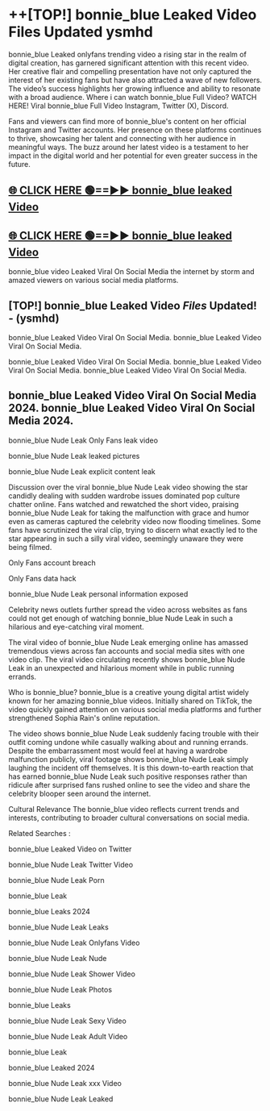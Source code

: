 # ++[TOP!] bonnie_blue Leaked Video Files Updated ysmhd<br>

bonnie_blue Leaked onlyfans trending video a rising star in the realm of digital creation, has garnered significant attention with this recent video. Her creative flair and compelling presentation have not only captured the interest of her existing fans but have also attracted a wave of new followers. The video’s success highlights her growing influence and ability to resonate with a broad audience.
Where i can watch bonnie_blue Full Video? WATCH HERE! Viral bonnie_blue Full Video Instagram, Twitter (X), Discord.


Fans and viewers can find more of bonnie_blue's content on her official Instagram and Twitter accounts. Her presence on these platforms continues to thrive, showcasing her talent and connecting with her audience in meaningful ways. The buzz around her latest video is a testament to her impact in the digital world and her potential for even greater success in the future.


## [🌐 CLICK HERE 🟢==►► bonnie_blue leaked Video ](https://xnudes.xyz/go)

## [🌐 CLICK HERE 🟢==►► bonnie_blue leaked Video ](https://xnudes.xyz/go)



bonnie_blue video Leaked Viral On Social Media the internet by storm and amazed viewers on various social media platforms.


## [TOP!] bonnie_blue Leaked Video *Files* Updated! - (ysmhd)

bonnie_blue Leaked Video Viral On Social Media. bonnie_blue Leaked Video Viral On Social Media.

bonnie_blue Leaked Video Viral On Social Media. bonnie_blue Leaked Video Viral On Social Media. bonnie_blue Leaked Video Viral On Social Media.


## bonnie_blue Leaked Video Viral On Social Media 2024. bonnie_blue Leaked Video Viral On Social Media 2024.
bonnie_blue Nude Leak Only Fans leak video

bonnie_blue Nude Leak leaked pictures

bonnie_blue Nude Leak explicit content leak

Discussion over the viral bonnie_blue Nude Leak video showing the star candidly dealing with sudden wardrobe issues dominated pop culture chatter online. Fans watched and rewatched the short video, praising bonnie_blue Nude Leak for taking the malfunction with grace and humor even as cameras captured the celebrity video now flooding timelines. Some fans have scrutinized the viral clip, trying to discern what exactly led to the star appearing in such a silly viral video, seemingly unaware they were being filmed.


Only Fans account breach

Only Fans data hack

bonnie_blue Nude Leak personal information exposed

Celebrity news outlets further spread the video across websites as fans could not get enough of watching bonnie_blue Nude Leak in such a hilarious and eye-catching viral moment.


The viral video of bonnie_blue Nude Leak emerging online has amassed tremendous views across fan accounts and social media sites with one video clip. The viral video circulating recently shows bonnie_blue Nude Leak in an unexpected and hilarious moment while in public running errands.


Who is bonnie_blue? bonnie_blue is a creative young digital artist widely known for her amazing bonnie_blue videos. Initially shared on TikTok, the video quickly gained attention on various social media platforms and further strengthened Sophia Rain's online reputation.

The video shows bonnie_blue Nude Leak suddenly facing trouble with their outfit coming undone while casually walking about and running errands. Despite the embarrassment most would feel at having a wardrobe malfunction publicly, viral footage shows bonnie_blue Nude Leak simply laughing the incident off themselves. It is this down-to-earth reaction that has earned bonnie_blue Nude Leak such positive responses rather than ridicule after surprised fans rushed online to see the video and share the celebrity blooper seen around the internet.

Cultural Relevance The bonnie_blue video reflects current trends and interests, contributing to broader cultural conversations on social media.

Related Searches :

bonnie_blue Leaked Video on Twitter

bonnie_blue Nude Leak Twitter Video

bonnie_blue Nude Leak Porn

bonnie_blue Leak 

bonnie_blue Leaks 2024

bonnie_blue Nude Leak Leaks

bonnie_blue Nude Leak Onlyfans Video

bonnie_blue Nude Leak Nude

bonnie_blue Nude Leak Shower Video

bonnie_blue Nude Leak Photos

bonnie_blue Leaks

bonnie_blue Nude Leak Sexy Video

bonnie_blue Nude Leak Adult Video

bonnie_blue Leak

bonnie_blue Leaked 2024

bonnie_blue Nude Leak xxx Video

bonnie_blue Nude Leak Leaked